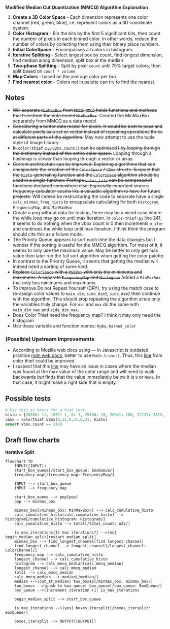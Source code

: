 
**Modified Median Cut Quantization (MMCQ) Algorithm Explanation**

1. **Create a 3D Color Space** - Each dimension represents one color channel (red, green, blue), i.e. represent colors as a 3D coordinate system.
2. **Color Histogram** - Bin the bits by the first 5 significant bits, then count the number of pixels in each binned color. In other words, reduce the number of colors by collecting them using their binary place numbers.
3. **Initial ColorSpace** - Encompasses all colors in histogram.
4. **Iterative Splitting** - Select largest box by count, find longest dimension, find median along dimension, split box at the median
5. **Two-phase Splitting** - Split by pixel `count` until 75% target colors, then split based on `count * volume`.
6. **Map Colors** - based on the average color per box
7. **Find nearest color** - Colors not in palette can try to find the nearest.

## Notes

- ~~Will separate `MinMaxBox` from `MMCQ`. `MMCQ` holds functions and methods that transform the data model `MinMaxBox`.~~ Created the MinMaxBox separately from MMCQ as a data model
- ~~Considering a better data model for pixels. It would be best to pass and calculate pixels as a set or vector instead of repeating operations thrice at different parts of the algorithm.~~ May now attempt to use the tuple style of Image Library.
- ~~In `color-thief-py`, `VBox.count()` can be optimized I by looping through the dictionary instead of the entire color space.~~ Looping through a hashmap is *slower* than looping through a vector or array.
- ~~Current architecture can be improved. Exploring algorithms that can encapsulate the creation of the `ColorSpace` / `VBox` structs. Suspect that the `histo`-generating function and the `ColorSpace` algorithm should be used in a single function. Perhaps `color_calc` can be composed of functions declared somewhere else. Especially important since a frequency calculator seems like a valuable algorithm to have for future projects.~~ Will indeed be restructuring the code to separate have a single `calc_minmax_freq_histo` to encapsulate calculating for both `Histogram`, `FrequencyMap`, and `MinMaxBox`
- Create a png without data for testing, there may be a weird case where the while loop may go on until max iteration. In `color-thief-py` line 241, it seems to do nothing when the vbox count is 0 then increments `n_iter` and continues the while loop until max iteration. I think think the program should cite this as a failure mode.
- The Priority Queue appears to sort each time the data changes but I wonder if the sorting is useful for the MMCQ algorithm. For most of it, it seems to only use the maximum value. May be better to only get max value then later run the full sort algorithm when getting the color palette.
- In contrast to the Priority Queue, it seems that getting the median will indeed need a sorting of some kind.
- ~~Replace `ColorSpace` with a `RGBBox` with only the minimums and maximums. A separate `FrequencyMap`  and `Histogram`~~ Added a `MinMaxBox` that only has minimums and maximums.
- To improve Do not Repeat Yourself (DRY), try using the match case to re-assign color values to `main_dim`, `side_dim1`, `side_dim2` then continue with the algorithm. This should stop repeating the algorithm since only the variables truly change. For `min` and `max` do the same with `main_dim_max` and `side_dim_max`.
- Does Color Thief need the frequency map? I think it may only need the histogram
- Use these variable and function names: `Rgba`, `hashed_color`


### (Possible) Upstream improvements
- According to Mozilla web docs using `~~` in Javascript is outdated practice [mdn web docs](https://developer.mozilla.org/en-US/docs/Web/JavaScript/Reference/Operators/Bitwise_NOT), better to use `Math.trunc()`. Thus, this [line](https://github.com/lokesh/quantize/blob/master/src/quantize.js#L488) from color thief could be improved.
- I suspect that this [line](https://github.com/fengsp/color-thief-py/blob/master/colorthief.py#L199) may have an issue in cases where the median was found at the max value of the color range and will need to walk backwards *but* finds that the value immediately below it is `0` or `None`. In that case, it might make a right side that is empty.

## Possible tests

```py
# Use this as basis for a Rust test
histo = {26380: 11, 1057: 1, 0: 1, 25166: 10, 20041: 206, 22122: 2813, 21958: 28, 10530: 48, 14693: 24, 32767:1}
vbox = colorthief.VBox(0,31,0,31,0,31, histo)
assert vbox.count == 3143
```

## Draft flow charts
**Iterative Split**
```mermaid
flowchart TD
    INPUT([INPUT])
    start_box_queue[/start_box_queue: BoxQueue/]
    frequency_map[/frequency_map: FrequencyMap/]

    INPUT --> start_box_queue
    INPUT --> frequency_map

    start_box_queue --> pop[pop]
    pop --> minmax_box

    minmax_box[/minmax_box: MinMaxBox/] --> calc_cumulative_histo
    calc_cumulative_histo[calc_cumulative_histo] --> histogram[/cumulative_histogram: Histogram/]
    calc_cumulative_histo --> total[/total_count: u32/]

    is_max_iterations{Is max iterations?} -->|no| begin_median_split[restart median split]
    minmax_box --> find_longest_channel[find longest channel]
    find_longest_channel --> longest_channel[/longest_channel: ColorChannel/]
    frequency_map --> calc_cumulative_histo
    longest_channel --> calc_cumulative_histo
    histogram --> calc_mmcq_median[calc_mmcq_median]
    longest_channel --> calc_mmcq_median
    total --> calc_mmcq_median
    calc_mmcq_median --> median[/median/]
    median -->|cut_at_median| two_boxes[/minmax_box, minmax_box/]
    two_boxes -->|push to box queue| box_queue[/box_queue: BoxQueue/]
    box_queue -->|increment iteration +1| is_max_iterations

    begin_median_split --> start_box_queue
    
    is_max_iterations -->|yes| boxes_itersplit[/boxes_itersplit: BoxQueue/]

    boxes_itersplit --> OUTPUT([OUTPUT])
```
